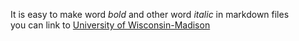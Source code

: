 It is easy to make word *bold* and other word  *italic* in markdown files  
you can link to [University of Wisconsin-Madison](http://www.wisc.edu)
